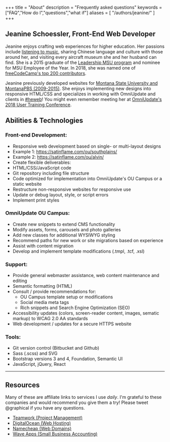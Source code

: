 +++
title = "About"
description = "Frequently asked questions"
keywords = ["FAQ","How do I","questions","what if"]
aliases = [
    "/authors/jeanine/" 
]
+++

Jeanine Schoessler, Front-End Web Developer
-----------

Jeanine enjoys crafting web experiences for higher education. Her passions include [listening to music](https://open.spotify.com/user/satinflame), sharing Chinese language and culture with those around her, and visiting every aircraft museum she and her husband can find. She is a 2015 graduate of the [Leadership MSU program](https://www.montana.edu/leadershipmsu/) and nominee for MSU Employee of the Year. In 2018, she was named one of [freeCodeCamp's top 200 contributors](https://medium.freecodecamp.org/announcing-our-freecodecamp-2018-top-contributor-award-winners-861da08a77e1). 

Jeanine previously developed websites for [Montana State University and MontanaPBS (2009-2015)](https://www.linkedin.com/in/satinflame). She enjoys implementing new designs into responsive HTML/CSS and specializes in working with OmniUpdate and clients in [#heweb](https://twitter.com/search?q=%23heweb)! You might even remember meeting her at [OmniUpdate's 2018 User Training Conference](/blog/2018/03/omniupdate-2018/).

## Abilities & Technologies

### Front-end Development:  
-	Responsive web development based on single- or multi-layout designs 
  - Example 1: https://satinflame.com/ou/southplains/
  - Example 2: https://satinflame.com/ou/alvin/ 
-	Create flexible deliverables:
  - HTML/CSS/JavaScript code
  - Git repository including file structure
  - Code optimized for implementation into OmniUpdate's OU Campus or a static website
-	Restructure non-responsive websites for responsive use
-	Update or debug layout, style, or script errors
- Implement print styles

### OmniUpdate OU Campus:
- Create new snippets to extend CMS functionality
- Modify assets, forms, carousels and photo galleries
- Add new classes for additional WYSIWYG styling
- Recommend paths for new work or site migrations based on experience
- Assist with content migration 
- Develop and implement template modifications (.tmpl, .tcf, .xsl) 

### Support:
- Provide general webmaster assistance, web content maintenance and editing
- Semantic formatting (HTML)
- Consult / provide recommendations for:
  - OU Campus template setup or modifications
  - Social media meta tags
  - Rich snippets and Search Engine Optimization (SEO) 
- Accessibility updates (colors, screen-reader content, images, sematic markup) to WCAG 2.0 AA standards
- Web development / updates for a secure HTTPS website

### Tools:
- Git version control (Bitbucket and Github)
- Sass (.scss) and SVG
- Bootstrap versions 3 and 4, Foundation, Semantic UI
- JavaScript, jQuery, React 

-----

## Resources

Many of these are affiliate links to services I use *daily*. I'm grateful to these companies and would recommend you give them a try! Please tweet @graphical if you have any questions. 

- <a href="https://www.teamwork.com/partner/5c1s2ilctg">Teamwork (Project Management)</a> 
- <a href="https://m.do.co/c/37313c752e08">DigitalOcean (Web Hosting)</a>
- <a href="http://namecheap.com">Namecheap (Web Domains)</a>
- <a href="https://accounting.waveapps.com">Wave Apps (Small Business Accounting)</a>